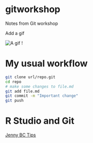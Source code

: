 # gitworkshop
Notes from Git workshop

Add a gif

![A gif](https://media.giphy.com/media/xTiTnGeUsWOEwsGoG4/giphy.gif) !

# My usual workflow
```bash
git clone url/repo.git
cd repo
# make some changes to file.md
git add file.md
git commit -m "Important change"
git push
```

# R Studio and Git

[Jenny BC Tips](https://jennybc.github.io/2014-05-12-ubc/ubc-r/session2.4_github.html)
